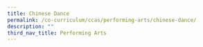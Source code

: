 ```yaml
---
title: Chinese Dance
permalink: /co-curriculum/ccas/performing-arts/chinese-dance/
description: ""
third_nav_title: Performing Arts
---
```

